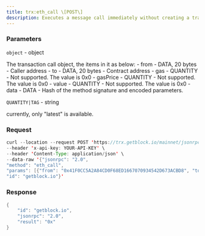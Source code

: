 ```yaml
---
title: trx:eth_call \[POST\]
description: Executes a message call immediately without creating a transaction onthe block chain.
---
```


### Parameters


`object` - object

The transaction call object, the items in it as below: - from - DATA, 20
bytes - Caller address - to - DATA, 20 bytes - Contract address - gas -
QUANTITY - Not supported. The value is 0x0 - gasPrice - QUANTITY - Not
supported. The value is 0x0 - value - QUANTITY - Not supported. The
value is 0x0 - data - DATA - Hash of the method signature and encoded
parameters.

`QUANTITY|TAG` - string

currently, only "latest" is available.

### Request

``` java
curl --location --request POST 'https://trx.getblock.io/mainnet/jsonrpc' \
--header 'x-api-key: YOUR-API-KEY' \
--header 'Content-Type: application/json' \
--data-raw '{"jsonrpc": "2.0",
"method": "eth_call",
"params": [{"from": "0x41F0CC5A2A84CD0F68ED1667070934542D673ACBD8", "to": "0x4170082243784DCDF3042034E7B044D6D342A91360", "gas": "0x01", "gasPrice": "0x8c", "value": "0x01", "data": "0x70a08231000000000000000000000041f0cc5a2a84cd0f68ed1667070934542d673acbd8"}, "latest"],
"id": "getblock.io"}'
```

###  Response

``` java
{
    "id": "getblock.io",
    "jsonrpc": "2.0",
    "result": "0x"
}
```


